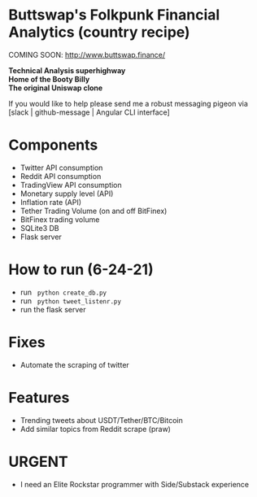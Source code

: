 # Buttswap's Folkpunk Financial Analytics (country recipe)

COMING SOON: http://www.buttswap.finance/

**Technical Analysis superhighway**  
**Home of the Booty Billy**  
**The original Uniswap clone**  

If you would like to help please send me a robust messaging pigeon via [slack | github-message | Angular CLI interface]

# Components
- Twitter API consumption
- Reddit API consumption
- TradingView API consumption
- Monetary supply level (API)
- Inflation rate (API)
- Tether Trading Volume (on and off BitFinex)
- BitFinex trading volume
- SQLite3 DB
- Flask server

# How to run (6-24-21)
- run <code> python create_db.py </code>
- run <code> python tweet_listenr.py </code>
- run the flask server

# Fixes
- Automate the scraping of twitter

# Features
- Trending tweets about USDT/Tether/BTC/Bitcoin
- Add similar topics from Reddit scrape (praw)

# URGENT
- I need an Elite Rockstar programmer with Side/Substack experience
